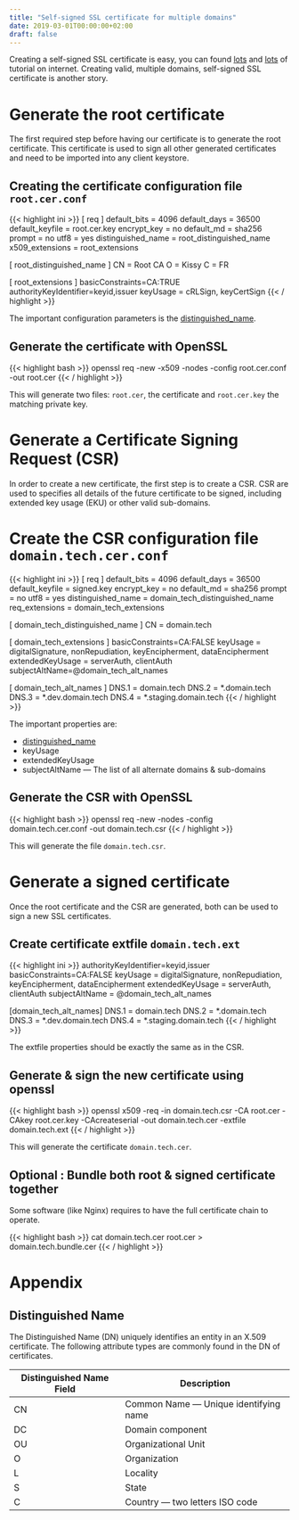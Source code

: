 ```yaml
---
title: "Self-signed SSL certificate for multiple domains"
date: 2019-03-01T00:00:00+02:00
draft: false
---
```


Creating a self-signed SSL certificate is easy, 
you can found [lots](https://devcenter.heroku.com/articles/ssl-certificate-self) and [lots](https://www.digitalocean.com/community/tutorials/how-to-create-a-self-signed-ssl-certificate-for-apache-in-ubuntu-16-04) of tutorial on internet. 
Creating valid, multiple domains, self-signed SSL certificate is another story.

<!--more-->

# Generate the root certificate

The first required step before having our certificate is to generate the root certificate.
This certificate is used to sign all other generated certificates and
need to be imported into any client keystore.

## Creating the certificate configuration file `root.cer.conf`

{{< highlight ini >}}
[ req ]
default_bits = 4096
default_days = 36500
default_keyfile = root.cer.key
encrypt_key = no
default_md = sha256
prompt = no
utf8 = yes
distinguished_name = root_distinguished_name
x509_extensions = root_extensions

[ root_distinguished_name ]
CN = Root CA
O = Kissy
C = FR

[ root_extensions ]
basicConstraints=CA:TRUE
authorityKeyIdentifier=keyid,issuer
keyUsage = cRLSign, keyCertSign
{{< / highlight >}}

The important configuration parameters is the [distinguished_name](#distinguished-name).

## Generate the certificate with OpenSSL

{{< highlight bash >}}
openssl req -new -x509 -nodes -config root.cer.conf -out root.cer
{{< / highlight >}}

This will generate two files: `root.cer`, the certificate 
and `root.cer.key` the matching private key.

# Generate a Certificate Signing Request (CSR)

In order to create a new certificate, the first step is to create a CSR.
CSR are used to specifies all details of the future certificate to be signed,
including extended key usage (EKU) or other valid sub-domains.

# Create the CSR configuration file `domain.tech.cer.conf`

{{< highlight ini >}}
[ req ]
default_bits = 4096
default_days = 36500
default_keyfile = signed.key
encrypt_key = no
default_md = sha256
prompt = no
utf8 = yes
distinguished_name = domain_tech_distinguished_name
req_extensions = domain_tech_extensions

[ domain_tech_distinguished_name ]
CN = domain.tech

[ domain_tech_extensions ]
basicConstraints=CA:FALSE
keyUsage = digitalSignature, nonRepudiation, keyEncipherment, dataEncipherment
extendedKeyUsage = serverAuth, clientAuth
subjectAltName=@domain_tech_alt_names

[ domain_tech_alt_names ]
DNS.1 = domain.tech
DNS.2 = *.domain.tech
DNS.3 = *.dev.domain.tech
DNS.4 = *.staging.domain.tech
{{< / highlight >}}

The important properties are:

- [distinguished_name](#distinguished-name)
- keyUsage
- extendedKeyUsage
- subjectAltName — The list of all alternate domains & sub-domains

## Generate the CSR with OpenSSL

{{< highlight bash >}}
openssl req -new -nodes -config domain.tech.cer.conf -out domain.tech.csr
{{< / highlight >}}

This will generate the file `domain.tech.csr`.

# Generate a signed certificate

Once the root certificate and the CSR are generated, 
both can be used to sign a new SSL certificates.

## Create certificate extfile `domain.tech.ext`

{{< highlight ini >}}
authorityKeyIdentifier=keyid,issuer
basicConstraints=CA:FALSE
keyUsage = digitalSignature, nonRepudiation, keyEncipherment, dataEncipherment
extendedKeyUsage = serverAuth, clientAuth
subjectAltName = @domain_tech_alt_names

[domain_tech_alt_names]
DNS.1 = domain.tech
DNS.2 = *.domain.tech
DNS.3 = *.dev.domain.tech
DNS.4 = *.staging.domain.tech
{{< / highlight >}}

The extfile properties should be exactly the same as in the CSR.

## Generate & sign the new certificate using openssl

{{< highlight bash >}}
openssl x509 -req -in domain.tech.csr -CA root.cer -CAkey root.cer.key -CAcreateserial -out domain.tech.cer -extfile domain.tech.ext
{{< / highlight >}}

This will generate the certificate `domain.tech.cer`.

## Optional : Bundle both root & signed certificate together

Some software (like Nginx) requires to have the full certificate chain to operate.

{{< highlight bash >}}
cat domain.tech.cer root.cer > domain.tech.bundle.cer
{{< / highlight >}}

# Appendix

## Distinguished Name

The Distinguished Name (DN) uniquely identifies an entity in an X.509 certificate.
The following attribute types are commonly found in the DN of certificates.

| Distinguished Name Field | Description |
| --------- | --------- |
| CN | Common Name — Unique identifying name |
| DC | Domain component |
| OU | Organizational Unit |
| O  | Organization |
| L  | Locality |
| S  | State |
| C  | Country — two letters ISO code |
